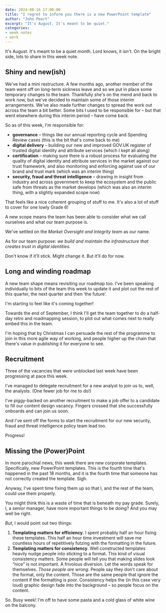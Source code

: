 ```yaml
---
date: 2024-08-16 17:00:00
title: "I regret to inform you there is a new PowerPoint template"
author: "John Peart"
excerpt: "It's August. It's meant to be quiet."
categories:
- week notes
- work
---
```


It's August. It's meant to be a quiet month. Lord knows, it isn't. On the bright side, lots to share in this week note.

## Shiny and new(ish)

We've had a mini restructure. A few months ago, another member of the team went off on long-term sickness leave and so we put in place some temporary changes to the team. Thankfully she's on the mend and back to work now, but we've decided to maintain some of those interim arrangements. We've also made further changes to spread the work out across the team a bit better. Some bits I used to be responsible for – but that went elsewhere during this interim period – have come back.

So as of this week, I'm responsible for:

- **governance** ‌– things like our annual reporting cycle and  Spending Review cases (this is the bit that's come back to me)
- **digital delivery** – building our new and improved GOV.UK register of trusted digital identity and attribute services (which I kept all along)
- **certification** – making sure there is a robust process for evaluating the quality of digital identity and attribute services in the market against our trust framework, and also monitoring and enforcing against use of our brand and trust mark (which was an interim thing)
- **security, fraud and threat intelligence** – drawing in insight from industry and across government to keep the ecosystem and the public safe from threats as the market develops (which was also an interim thing, with a slightly expanded scope now)

That feels like a nice coherent grouping of stuff to me. It's also a lot of stuff to cover for one lowly Grade 6! 

A new scope means the team has been able to consider what we call ourselves and what our team purpose is. 

We've settled on the *Market Oversight and Integrity team* as our name.

As for our team purpose: *we build and maintain the infrastructure that creates trust in digital identities*.

Don't know if it'll stick. Might change it. But it'll do for now.

## Long and winding roadmap

A new team shape means revisiting our roadmap too. I've been speaking individually to bits of the team this week to update it and plot out the rest of this quarter, the next quarter and then ‘the future’. 

I'm starting to feel like it's coming together! 

Towards the end of September, I think I'll get the team together to do a half-day retro and roadmapping session, to plot out what comes next to really embed this in the team.

I'm hoping that by Christmas I can persuade the rest of the programme to join in this more agile way of working, and people higher up the chain that there's value in publishing it for everyone to see.

## Recruitment

Three of the vacancies that were unblocked last week have been progressing at pace this week.

I've managed to delegate recruitment for a new analyst to join us to, well, the analysts. (One fewer job for me to do!)

I've piggy-backed on another recruitment to make a job offer to a candidate to fill our content design vacancy. Fingers crossed that she successfully onboards and can join us soon.

And I've sent off the forms to start the recruitment for our new security, fraud and threat intelligence policy team lead too.

Progress!

## Missing the (Power)Point

In more parochial news, this week there are new corporate templates. Specifically, new PowerPoint templates. This is the fourth time that's happened in the past 18 months, and it is the fourth time that someone has not correctly created the template. Sigh. 

Anyway, I've spent time fixing them up so that I, and the rest of the team, could use them properly.

You might think this is a waste of time that is beneath my pay grade. Surely, I, a senior manager, have more important things to be doing? And you may well be right. 

*But*, I would point out two things:

1. **Templating matters for efficiency**. I spent probably half an hour fixing these templates. This half an hour time investment will save me countless hours of repetitively futzing with the formatting in the future.
2. **Templating matters for consistency**. Well constructed  templates heavily nudge people into sticking to a format. This kind of visual consistency matters. Some people will tell you that making slides look “nice” is not important. A frivolous diversion. Let the words speak for themselves. *Those people are wrong*. People say they don't care about the format, only the content. Those are the same people that ignore the content if the formatting is poor. Consistency helps the (in this case very loud) graphic design fade into the background – so people focus on the content.

So. Busy week! I'm off to have some pasta and a cold glass of white wine on the balcony.